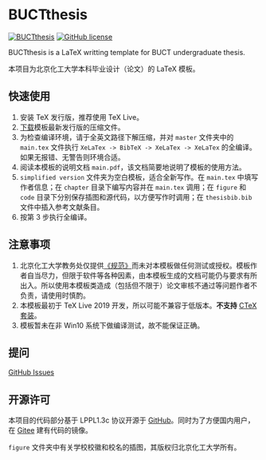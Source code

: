 # BUCTthesis

[![BUCTthesis](https://img.shields.io/badge/BUCTthesis-LaTeX-blue)](https://github.com/Miracle0565/BUCTthesis)
[![GitHub license](https://img.shields.io/github/license/Miracle0565/BUCTthesis)](https://github.com/Miracle0565/BUCTthesis/blob/master/LICENSE)

BUCTthesis is a LaTeX writting template for BUCT undergraduate thesis.

本项目为北京化工大学本科毕业设计（论文）的 LaTeX 模板。

## 快速使用

1. 安装 TeX 发行版，推荐使用 TeX Live。
2. [下载](https://github.com/Miracle0565/BUCTthesis/releases)模板最新发行版的压缩文件。
3. 为检查编译环境，请于全英文路径下解压缩，并对 `master` 文件夹中的  `main.tex` 文件执行 `XeLaTex -> BibTeX -> XeLaTex -> XeLaTex` 的全编译。如果无报错、无警告则环境合适。
4. 阅读本模板的说明文档 `main.pdf`，该文档简要地说明了模板的使用方法。
5. `simplified version` 文件夹为空白模板，适合全新写作。在 `main.tex` 中填写作者信息；在 `chapter` 目录下编写内容并在 `main.tex` 调用；在 `figure` 和 `code` 目录下分别保存插图和源代码，以方便写作时调用；在 `thesisbib.bib` 文件中插入参考文献条目。
6. 按第 3 步执行全编译。

## 注意事项

1. 北京化工大学教务处仅提供[《规范》](https://jiaowuchu.buct.edu.cn/2018/1009/c515a22046/page.htm)而未对本模板做任何测试或授权。模板作者自当尽力，但限于软件等各种因素，由本模板生成的文档可能仍与要求有所出入。所以使用本模板类造成（包括但不限于）论文审核不通过等问题作者不负责，请使用时慎酌。
2. 本模板最初于 TeX Live 2019 开发，所以可能不兼容于低版本。**不支持** [CTeX 套装](http://www.ctex.org/CTeXDownload)。
3. 模板暂未在非 Win10 系统下做编译测试，故不能保证正确。

## 提问

[GitHub Issues](https://github.com/Miracle0565/BUCTthesis/issues)

## 开源许可

本项目的代码部分基于 LPPL1.3c 协议开源于 [GitHub](https://github.com/Miracle0565/BUCTthesis)。同时为了方便国内用户，在 [Gitee](https://gitee.com/Miracle0565/BUCTthesis) 建有代码的镜像。

`figure` 文件夹中有关学校校徽和校名的插图，其版权归北京化工大学所有。
